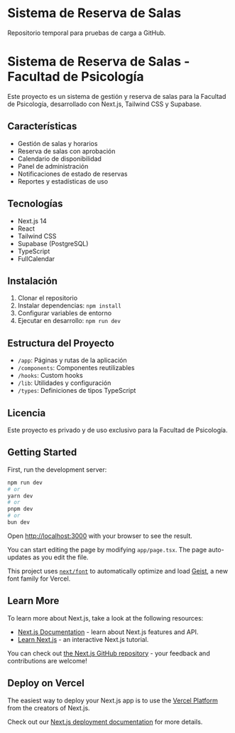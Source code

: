 # Sistema de Reserva de Salas

Repositorio temporal para pruebas de carga a GitHub.

# Sistema de Reserva de Salas - Facultad de Psicología

Este proyecto es un sistema de gestión y reserva de salas para la Facultad de Psicología, desarrollado con Next.js, Tailwind CSS y Supabase.

## Características

- Gestión de salas y horarios
- Reserva de salas con aprobación
- Calendario de disponibilidad
- Panel de administración
- Notificaciones de estado de reservas
- Reportes y estadísticas de uso

## Tecnologías

- Next.js 14
- React
- Tailwind CSS
- Supabase (PostgreSQL)
- TypeScript
- FullCalendar

## Instalación

1. Clonar el repositorio
2. Instalar dependencias: `npm install`
3. Configurar variables de entorno
4. Ejecutar en desarrollo: `npm run dev`

## Estructura del Proyecto

- `/app`: Páginas y rutas de la aplicación
- `/components`: Componentes reutilizables
- `/hooks`: Custom hooks
- `/lib`: Utilidades y configuración
- `/types`: Definiciones de tipos TypeScript

## Licencia

Este proyecto es privado y de uso exclusivo para la Facultad de Psicología.

## Getting Started

First, run the development server:

```bash
npm run dev
# or
yarn dev
# or
pnpm dev
# or
bun dev
```

Open [http://localhost:3000](http://localhost:3000) with your browser to see the result.

You can start editing the page by modifying `app/page.tsx`. The page auto-updates as you edit the file.

This project uses [`next/font`](https://nextjs.org/docs/app/building-your-application/optimizing/fonts) to automatically optimize and load [Geist](https://vercel.com/font), a new font family for Vercel.

## Learn More

To learn more about Next.js, take a look at the following resources:

- [Next.js Documentation](https://nextjs.org/docs) - learn about Next.js features and API.
- [Learn Next.js](https://nextjs.org/learn) - an interactive Next.js tutorial.

You can check out [the Next.js GitHub repository](https://github.com/vercel/next.js) - your feedback and contributions are welcome!

## Deploy on Vercel

The easiest way to deploy your Next.js app is to use the [Vercel Platform](https://vercel.com/new?utm_medium=default-template&filter=next.js&utm_source=create-next-app&utm_campaign=create-next-app-readme) from the creators of Next.js.

Check out our [Next.js deployment documentation](https://nextjs.org/docs/app/building-your-application/deploying) for more details.
